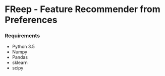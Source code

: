 # FReep - Feature Recommender from Preferences


### Requirements

* Python 3.5
* Numpy
* Pandas
* sklearn
* scipy